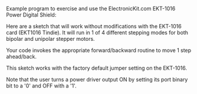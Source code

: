 Example program to exercise and use the ElectronicKit.com EKT-1016 Power Digital Shield:

Here are a sketch that will work without modifications with the EKT-1016 card (EKT1016 Tindie).
It will run in 1 of 4 different stepping modes for both bipolar and unipolar stepper motors.

Your code invokes the appropriate forward/backward routine to move 1 step ahead/back.  

This sketch works with the factory default jumper setting on the EKT-1016.

Note that the user turns a power driver output ON by setting its port binary bit to a '0' and OFF with a '1'.

